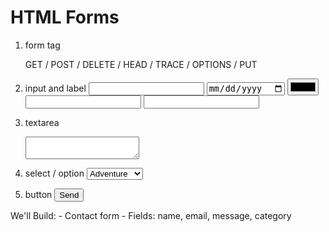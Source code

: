 # HTML Forms

1. form tag
    <form method="GET" action="/contact.php">
    </form>
    GET / POST / DELETE / HEAD / TRACE / OPTIONS / PUT

2. input and label
    <input type="text" name="username" />
    <input type="date" name="start_date" />
    <input type="color" name="favorite-color" />
    <input type="email" name="email" />
    <input type="tel" name="phone" />

3. textarea
    <textarea name="message"></textarea>

4. select / option
    <select name="genre">
        <option value="adventure">Adventure</option>
        <option value="fantasy">Fantasy</option>
        <option value="nonfiction">Non Fiction</option>
    </select>

5. button
    <button type="submit">Send</button>

We'll Build:
    - Contact form
    - Fields: name, email, message, category